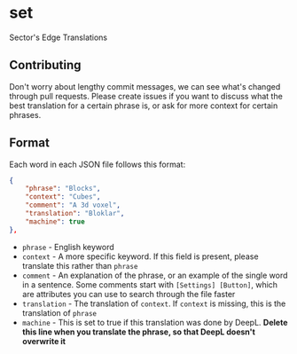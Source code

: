 # set
Sector's Edge Translations

## Contributing
Don't worry about lengthy commit messages, we can see what's changed through pull requests.
Please create issues if you want to discuss what the best translation for a certain phrase is, or ask for more context for certain phrases.

## Format
Each word in each JSON file follows this format:
```json
{
	"phrase": "Blocks",
	"context": "Cubes",
	"comment": "A 3d voxel",
	"translation": "Bloklar",
	"machine": true
},
```
- `phrase` - English keyword
- `context` - A more specific keyword. If this field is present, please translate this rather than `phrase`
- `comment` - An explanation of the phrase, or an example of the single word in a sentence. Some comments start with `[Settings] [Button]`, which are attributes you can use to search through the file faster
- `translation` - The translation of `context`. If `context` is missing, this is the translation of `phrase`
- `machine` - This is set to true if this translation was done by DeepL. **Delete this line when you translate the phrase, so that DeepL doesn't overwrite it**
